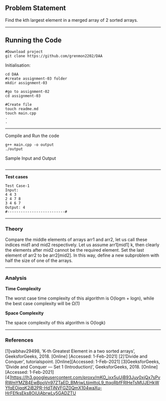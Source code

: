 ## Problem Statement
Find the kth largest element in a merged array of 2 sorted arrays.

---
## Running the Code 

```
#Download project
git clone https://github.com/grenmon2202/DAA
```
Initialisation: 
```
cd DAA
#create assignment-03 folder
mkdir assignment-03

#go to assignment-02
cd assignment-03

#Create file
touch readme.md
touch main.cpp
.
.
```
---

Compile and Run the code
```
g++ main.cpp -o output
./output 
```
Sample Input and Output
```

```
---

**Test cases**

```
Test Case-1
Input:
4 4 3
2 4 7 8
3 4 6 7
Output: 4
#--------------------------#
```

---

### Theory
Compare the middle elements of arrays arr1 and arr2, let us call these indices mid1 and mid2 respectively.
Let us assume arr1[mid1]  k, then clearly the elements after mid2 cannot be the   required element. 
Set the last element of arr2 to be arr2[mid2]. 
In this way, define a new subproblem with half the size of one of the arrays.


---

### Analysis

**Time Complexity**

The worst case time complexity of this algorithm is O(logm + logn), while the best case complexity will be Ω(1)

**Space Complexity**

The space complexity of this algorithm is O(logk)

---

### References

[1]vaibhav29498, ’K-th Greatest Element in a two sorted arrays’, GeeksforGeeks, 2018.    [Online] [Accessed: 1-Feb-2021] 
[2]’Divide and Conquer’, tutorialspoint. [Online][Accessed: 1-Feb-2021] 
[3]GeeksforGeeks, ’Divide and Conquer — Set 1 (Introduction)’, GeeksforGeeks, 2018. [Online][Accessed: 1-Feb-2021]
[4]https://lh3.googleusercontent.com/proxy/mKO_ixx5uUiB93Juy0xjQx7sPvRWmYMZB4EwBpoVn97ZTaED_BMriwLtjjmttoL9_ttqoRbfFRlHeTsMUJEHkWYfqEOjqqK2iB2PR-HdTiNVFGZ0QmX104waXu-HrFEfksEks8OjUjAbrwLy5GADZTU
